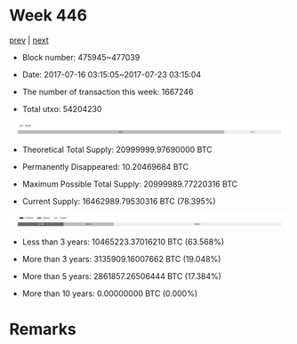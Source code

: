 # Week 446

[prev](week0445.md) | [next](week0447.md)

- Block number: 475945~477039

- Date: 2017-07-16 03:15:05~2017-07-23 03:15:04

- The number of transaction this week: 1667246

- Total utxo: 54204230

![](../images/mined_week0446.png)

- Theoretical Total Supply: 20999999.97690000 BTC

- Permanently Disappeared: 10.20469684 BTC

- Maximum Possible Total Supply: 20999989.77220316 BTC

- Current Supply: 16462989.79530316 BTC (78.395%)

![](../images/year_week0446.png)


- Less than 3 years: 10465223.37016210 BTC (63.568%)

- More than 3 years: 3135909.16007662 BTC (19.048%)

- More than 5 years: 2861857.26506444 BTC (17.384%)

- More than 10 years: 0.00000000 BTC (0.000%)

# Remarks

